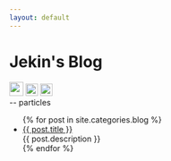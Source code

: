 ```yaml
---
layout: default
---
```


<body>
  <div class="index-wrapper">
    <div class="aside">
      <div class="info-card">
        <h1>Jekin's Blog</h1>
        <a href="http://weibo.com/2360710600/" target="_blank"><img src="http://www.weibo.com/favicon.ico" alt="" width="25"/></a>
        <a href="http://github.com/Jekin6/" target="_blank"><img src="https://github.com/favicon.ico" alt="" width="22"/></a>
        <a href="http://instagram.com/jekin6/" target="_blank"><img src="http://d36xtkk24g8jdx.cloudfront.net/bluebar/00c6602/images/ico/favicon.ico" alt="" width="22"/></a>
      </div>
      <div id="particles-js"></div>
      <div class="count-particles">
        <span class="js-count-particles">--</span> particles
      </div>
      <script src="https://cdn.jsdelivr.net/particles.js/2.0.0/particles.min.js"></script>
      <script src="https://threejs.org/examples/js/libs/stats.min.js"></script>
      <script src="/js/particles.js"></script>
    </div>
    <div class="index-content">
      <ul class="artical-list">
        {% for post in site.categories.blog %}
        <li>
          <a href="{{ post.url }}" class="title">{{ post.title }}</a>
          <div class="title-desc">{{ post.description }}</div>
        </li>
        {% endfor %}
      </ul>
    </div>
  </div>
  
</body>
